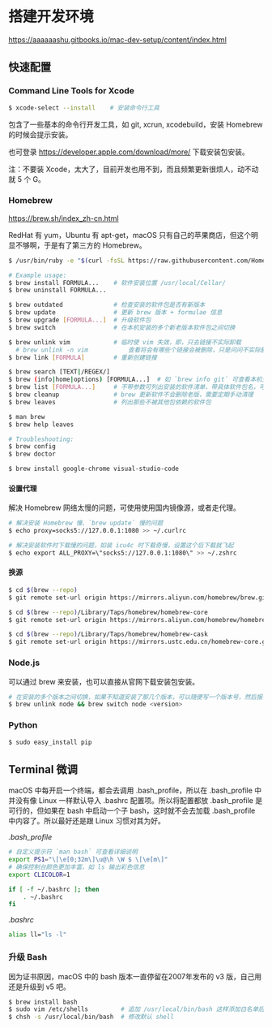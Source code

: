 # 搭建开发环境

https://aaaaaashu.gitbooks.io/mac-dev-setup/content/index.html


## 快速配置

### Command Line Tools for Xcode

```bash
$ xcode-select --install    # 安装命令行工具
```

包含了一些基本的命令行开发工具，如 git, xcrun, xcodebuild，安装 Homebrew 的时候会提示安装。

也可登录 https://developer.apple.com/download/more/ 下载安装包安装。

注：不要装 Xcode，太大了，目前开发也用不到，而且频繁更新很烦人，动不动就 5 个 G。

### Homebrew

https://brew.sh/index_zh-cn.html

RedHat 有 yum，Ubuntu 有 apt-get，macOS 只有自己的苹果商店，但这个明显不够啊，于是有了第三方的 Homebrew。

```bash
$ /usr/bin/ruby -e "$(curl -fsSL https://raw.githubusercontent.com/Homebrew/install/master/install)"
```

```bash
# Example usage:
$ brew install FORMULA...    # 软件安装位置 /usr/local/Cellar/
$ brew uninstall FORMULA...

$ brew outdated              # 检查安装的软件包是否有新版本
$ brew update                # 更新 brew 版本 + formulae 信息
$ brew upgrade [FORMULA...]  # 升级软件包
$ brew switch                # 在本机安装的多个新老版本软件包之间切换

$ brew unlink vim            # 临时使 vim 失效，即，只去链接不实际卸载
  # brew unlink -n vim           查看将会有哪些个链接会被删除，只是问问不实际删除
$ brew link [FORMULA]        # 重新创建链接

$ brew search [TEXT|/REGEX/]
$ brew (info|home|options) [FORMULA...]  # 如 `brew info git` 可查看本机安装的 git 相关信息
$ brew list [FORMULA...]     # 不带参数可列出安装的软件清单，带具体软件包名，可列出安装目录细节
$ brew cleanup               # brew 更新软件不会删除老版，需要定期手动清理
$ brew leaves                # 列出那些不被其他包依赖的软件包

$ man brew
$ brew help leaves

# Troubleshooting:
$ brew config
$ brew doctor
```

```bash
$ brew install google-chrome visual-studio-code
```

#### 设置代理

解决 Homebrew 网络太慢的问题，可使用使用国内镜像源，或者走代理。

```bash
# 解决安装 Homebrew 慢、`brew update` 慢的问题
$ echo proxy=socks5://127.0.0.1:1080 >> ~/.curlrc

# 解决安装软件时下载慢的问题，如装 icu4c 时下载奇慢，设置这个后下载就飞起
$ echo export ALL_PROXY=\"socks5://127.0.0.1:1080\" >> ~/.zshrc
```

#### 换源

```bash
$ cd $(brew --repo)
$ git remote set-url origin https://mirrors.aliyun.com/homebrew/brew.git

$ cd $(brew --repo)/Library/Taps/homebrew/homebrew-core
$ git remote set-url origin https://mirrors.aliyun.com/homebrew/homebrew-core.git

$ cd $(brew --repo)/Library/Taps/homebrew/homebrew-cask
$ git remote set-url origin https://mirrors.ustc.edu.cn/homebrew-core.git
```

### Node.js

可以通过 brew 来安装，也可以直接从官网下载安装包安装。

```bash
# 在安装的多个版本之间切换，如果不知道安装了那几个版本，可以随便写一个版本号，然后报错时会列出已安装版本信息
$ brew unlink node && brew switch node <version>
```

### Python

```bash
$ sudo easy_install pip
```


## Terminal 微调

macOS 中每开启一个终端，都会去调用 .bash_profile，所以在 .bash_profile 中并没有像 Linux 一样默认导入 .bashrc 配置项。所以将配置都放 .bash_profile 是可行的，但如果在 bash 中启动一个子 bash，这时就不会去加载 .bash_profile 中内容了。所以最好还是跟 Linux 习惯对其为好。

*.bash_profile*

```sh
# 自定义提示符 `man bash` 可查看详细说明
export PS1="\[\e[0;32m\]\u@\h \W $ \[\e[m\]"
# 确保控制台颜色更加丰富，如 ls 输出彩色信息
export CLICOLOR=1

if [ -f ~/.bashrc ]; then
    . ~/.bashrc
fi
```

*.bashrc*

```sh
alias ll="ls -l"
```

### 升级 Bash

因为证书原因，macOS 中的 bash 版本一直停留在2007年发布的 v3 版，自己用还是升级到 v5 吧。

```bash
$ brew install bash
$ sudo vim /etc/shells         # 追加 /usr/local/bin/bash 这样添加白名单后新 bash 才能作为 login shell
$ chsh -s /usr/local/bin/bash  # 修改默认 shell
```
